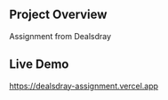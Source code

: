 ## Project Overview

Assignment from Dealsdray

## Live Demo

https://dealsdray-assignment.vercel.app
